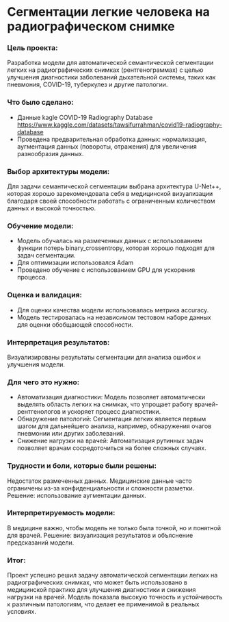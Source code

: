 # Сегментации легкие человека на радиографическом снимке

### Цель проекта:
Разработка модели для автоматической семантической сегментации легких на радиографических снимках (рентгенограммах) с целью улучшения диагностики заболеваний дыхательной системы, таких как пневмония, COVID-19, туберкулез и другие патологии.

### Что было сделано:
* Данные kagle COVID-19 Radiography Database https://www.kaggle.com/datasets/tawsifurrahman/covid19-radiography-database
* Проведена предварительная обработка данных: нормализация, аугментация данных (повороты, отражения) для увеличения разнообразия данных.

### Выбор архитектуры модели:
Для задачи семантической сегментации выбрана архитектура U-Net++, которая хорошо зарекомендовала себя в медицинской визуализации благодаря своей способности работать с ограниченным количеством данных и высокой точностью.

### Обучение модели:
* Модель обучалась на размеченных данных с использованием функции потерь binary_crossentropy, которая хорошо подходят для задач сегментации.
* Для оптимизации использовался Adam
* Проведено обучение с использованием GPU для ускорения процесса.

### Оценка и валидация:
* Для оценки качества модели использовалась метрика accuracy.
* Модель тестировалась на независимом тестовом наборе данных для оценки обобщающей способности.

### Интерпретация результатов:
Визуализированы результаты сегментации для анализа ошибок и улучшения модели.

### Для чего это нужно:
* Автоматизация диагностики: Модель позволяет автоматически выделять область легких на снимках, что упрощает работу врачей-рентгенологов и ускоряет процесс диагностики.
* Обнаружение патологий: Сегментация легких является первым шагом для дальнейшего анализа, например, обнаружения очагов пневмонии или других заболеваний.
* Снижение нагрузки на врачей: Автоматизация рутинных задач позволяет врачам сосредоточиться на более сложных случаях.

### Трудности и боли, которые были решены:
Недостаток размеченных данных. Медицинские данные часто ограничены из-за конфиденциальности и сложности разметки. Решение: использование аугментации данных.

### Интерпретируемость модели:
В медицине важно, чтобы модель не только была точной, но и понятной для врачей. Решение: визуализация результатов и объяснение предсказаний модели.

### Итог:
Проект успешно решил задачу автоматической сегментации легких на радиографических снимках, что может быть использовано в медицинской практике для улучшения диагностики и снижения нагрузки на врачей. Модель показала высокую точность и устойчивость к различным патологиям, что делает ее применимой в реальных условиях.
